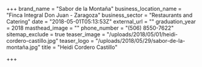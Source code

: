 +++
brand_name = "Sabor de la Montaña"
business_location_name = "Finca Integral Don Juan - Zaragoza"
business_sector = "Restaurants and Catering"
date = "2018-05-01T05:13:53Z"
external_url = ""
graduation_year = 2018
masthead_image = ""
phone_number = "(506) 8550-7622"
sitemap_exclude = true
teaser_image = "/uploads/2018/05/01/heidi-cordero-castillo.jpg"
teaser_logo = "/uploads/2018/05/29/sabor-de-la-montaña.jpg"
title = "Heidi Cordero Castillo"

+++
